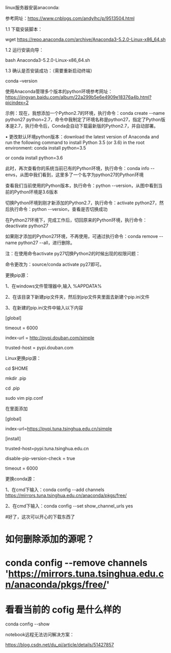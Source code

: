 linux服务器安装anaconda:

参考网址：https://www.cnblogs.com/andylhc/p/9513504.html

1.1 下载安装脚本：

wget https://repo.anaconda.com/archive/Anaconda3-5.2.0-Linux-x86_64.sh

1.2 运行安装向导：

bash Anaconda3-5.2.0-Linux-x86_64.sh

1.3 确认是否安装成功：（需要重新启动终端）

conda –version


使用Anaconda管理多个版本的python环境参考网址：https://jingyan.baidu.com/album/22a299b5e6e4909e18376a4b.html?picindex=2

示例：现在，我想添加一个Python2.7的环境，执行命令：conda create --name python27 python=2.7，命令中我制定了环境名称是python27，指定了Python版本是2.7，执行命令后，Conda会自动下载最新版的Python2.7，并自动部署。

•	更改默认环境python版本：download the latest version of Anaconda and run the following command to install Python 3.5 (or 3.6) in the root environment: conda install python=3.5

or conda install python=3.6


此时，再次查看你的系统当前已有的Python环境，执行命令：conda info --envs，从图中我们看到，这里多了一个名字为python27的Python环境

查看我们当前使用的Python版本，执行命令：python --version，从图中看到当前的Python环境是3.6版本

切换Python环境到刚才新添加的Python2.7，执行命令：activate python27，然后执行命令：python --version，查看是否切换成功

在Python27环境下，完成工作后，切回原来的Python环境，执行命令：deactivate python27

如果刚才添加的Python27环境，不再使用，可通过执行命令：conda remove --name python27 --all，进行删除。

注：在使用命令activate py27切换Python2的时候出现的权限问题：

命令更改为：source/conda activate py27即可。


更换pip源：

1、在windows文件管理器中,输入 %APPDATA%

2、在该目录下新建pip文件夹，然后到pip文件夹里面去新建个pip.ini文件

3、在新建的pip.ini文件中输入以下内容

[global]

timeout = 6000

index-url = http://pypi.douban.com/simple

trusted-host = pypi.douban.com


Linux更换pip源：

cd $HOME  

mkdir .pip  

cd .pip

sudo vim pip.conf  



在里面添加  

[global]  

index-url=https://pypi.tuna.tsinghua.edu.cn/simple

[install]  

trusted-host=pypi.tuna.tsinghua.edu.cn 

disable-pip-version-check = true  

timeout = 6000 

 
更换conda源：

1、在cmd下输入：conda config --add channels https://mirrors.tuna.tsinghua.edu.cn/anaconda/pkgs/free/

2、在cmd下输入：conda config --set show_channel_urls yes

#好了，这次可以开心的下载东西了

# 如何删除添加的源呢？

# conda config --remove channels 'https://mirrors.tuna.tsinghua.edu.cn/anaconda/pkgs/free/' 

# 看看当前的 cofig 是什么样的

conda config --show



notebook远程无法访问解决方案：

https://blog.csdn.net/du_qi/article/details/51427857


